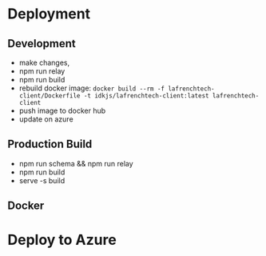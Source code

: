 # Deployment

## Development

- make changes,
- npm run relay
- npm run build
- rebuild docker image: `docker build --rm -f lafrenchtech-client/Dockerfile -t idkjs/lafrenchtech-client:latest lafrenchtech-client`
- push image to docker hub
- update on azure

## Production Build

- npm run schema && npm run relay
- npm run build
- serve -s build

## Docker

# Deploy to Azure

